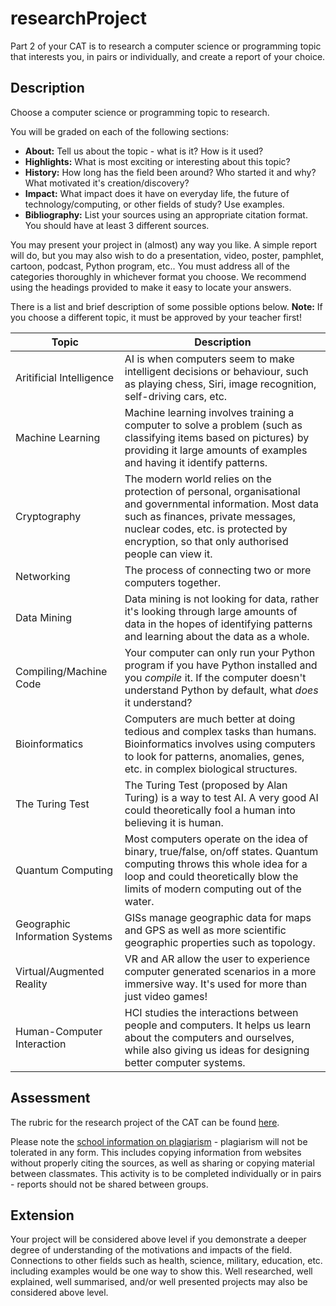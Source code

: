 # researchProject

Part 2 of your CAT is to research a computer science or programming topic that interests you, in pairs or individually, and create a report of your choice.

## Description

Choose a computer science or programming topic to research.

You will be graded on each of the following sections:
- **About:** Tell us about the topic - what is it? How is it used?
- **Highlights:** What is most exciting or interesting about this topic?
- **History:** How long has the field been around? Who started it and why? What motivated it's creation/discovery?
- **Impact:** What impact does it have on everyday life, the future of technology/computing, or other fields of study? Use examples.
- **Bibliography:** List your sources using an appropriate citation format. You should have at least 3 different sources.

You may present your project in (almost) any way you like. A simple report will do, but you may also wish to do a presentation, video, poster, pamphlet, cartoon, podcast, Python program, etc.. You must address all of the categories thoroughly in whichever format you choose. We recommend using the headings provided to make it easy to locate your answers.

There is a list and brief description of some possible options below. **Note:** If you choose a different topic, it must be approved by your teacher first!

| Topic  | Description  |
|---|---|
| Aritificial Intelligence  | AI is when computers seem to make intelligent decisions or behaviour, such as playing chess, Siri, image recognition, self-driving cars, etc.   |
| Machine Learning  | Machine learning involves training a computer to solve a problem (such as classifying items based on pictures) by providing it large amounts of examples and having it identify patterns.  |
| Cryptography  | The modern world relies on the protection of personal, organisational and governmental information. Most data such as finances, private messages, nuclear codes, etc. is protected by encryption, so that only authorised people can view it.  |
| Networking  | The process of connecting two or more computers together.  |
| Data Mining  | Data mining is not looking for data, rather it's looking through large amounts of data in the hopes of identifying patterns and learning about the data as a whole.  |
| Compiling/Machine Code  | Your computer can only run your Python program if you have Python installed and you *compile* it. If the computer doesn't understand Python by default, what *does* it understand?  |
| Bioinformatics  | Computers are much better at doing tedious and complex tasks than humans. Bioinformatics involves using computers to look for patterns, anomalies, genes, etc. in complex biological structures.  |
| The Turing Test  | The Turing Test (proposed by Alan Turing) is a way to test AI. A very good AI could theoretically fool a human into believing it is human.  |
| Quantum Computing  | Most computers operate on the idea of binary, true/false, on/off states. Quantum computing throws this whole idea for a loop and could theoretically blow the limits of modern computing out of the water.  |
| Geographic Information Systems  | GISs manage geographic data for maps and GPS as well as more scientific geographic properties such as topology.  |
| Virtual/Augmented Reality  | VR and AR allow the user to experience computer generated scenarios in a more immersive way. It's used for more than just video games!  |
| Human-Computer Interaction  | HCI studies the interactions between people and computers. It helps us learn about the computers and ourselves, while also giving us ideas for designing better computer systems.  |

## Assessment

The rubric for the research project of the CAT can be found [here](../researchRubric.pdf).

Please note the [school information on plagiarism](http://schoolbox.nhs.vic.edu.au/homepage/14767) - plagiarism will not be tolerated in any form. This includes copying information from websites without properly citing the sources, as well as sharing or copying material between classmates. This activity is to be completed individually or in pairs - reports should not be shared between groups.

## Extension

Your project will be considered above level if you demonstrate a deeper degree of understanding of the motivations and impacts of the field. Connections to other fields such as health, science, military, education, etc. including examples would be one way to show this. Well researched, well explained, well summarised, and/or well presented projects may also be considered above level.
